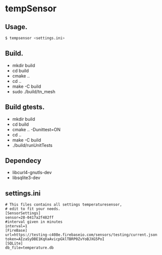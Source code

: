 # tempSensor

## Usage.
```bash
$ tempsensor <settings.ini>
```

## Build.

* mkdir build
* cd build
* cmake ..
* cd ..
* make -C build
* sudo ./build/tn_mesh

## Build gtests.

* mkdir build
* cd build
* cmake .. -Dunittest=ON
* cd ..
* make -C build
* ./build/runUnitTests

## Dependecy

* libcurl4-gnutls-dev
* libsqlite3-dev

## settings.ini
```
# This files contains all settings temperaturesensor,
# edit to fit your needs.
[SensorSettings]
sensor=28-0417a2f482ff
#interval given in minutes
interval=1
[FireBase]
url=https://testing-c408e.firebaseio.com/sensors/testing/current.json
token=AIzaSyDBE1KqXaAvicpGklTBRP0ZvYoBJXG5PoI
[SQLite]
db_file=temperature.db
```